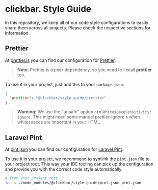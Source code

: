 # clickbar. Style Guide

In this repository, we keep all of our code style configurations to easily share them across all projects.
Please check the respective sections for information

## Prettier

At [prettier.js](./prettier.js) you can find our configuration for [Prettier](https://prettier.io).

> **Note:**
> Prettier is a peer dependency, so you need to install **prettier** too.

To use it in your project, just add this to your `package.json`:

```json
{
  "prettier": "@clickbar/style-guide/prettier"
}
```

> **Warning:**
> We use the "unsafe" option `htmlWhitespaceSensitivity: ignore`. This might need some manual prettier-ignore's
> when whitespaces are important in your HTML.

## Laravel Pint

At [pint.json](./pint.json) you can find our configuration for [Laravel Pint](https://github.com/laravel/pint).

To use it in your project, we recommend to symlink the `pint.json` file to your project root.
This way your IDE tooling can pick up the configuration and provide you with the correct code style automatically.

```bash
# from your project root
ln -s ./node_modules/@clickbar/style-guide/pint.json pint.json
```
